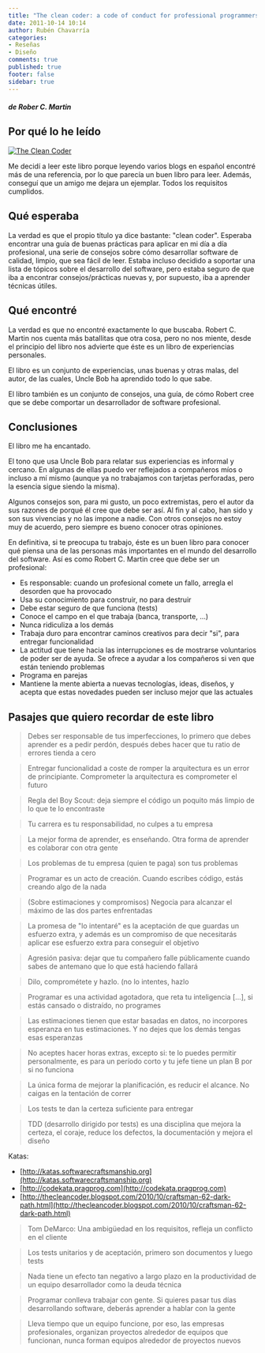 ```yaml
---
title: "The clean coder: a code of conduct for professional programmers"
date: 2011-10-14 10:14
author: Rubén Chavarría
categories: 
- Reseñas
- Diseño
comments: true
published: true
footer: false
sidebar: true
---
```


##### de Rober C. Martin

## Por qué lo he leído

[![The Clean Coder](http://photo.goodreads.com/books/1295654320l/10284614.jpg)][1]

Me decidí a leer este libro porque leyendo varios blogs en español encontré más 
de una referencia, por lo que parecía un buen libro para leer. Además, conseguí 
que un amigo me dejara un ejemplar. Todos los requisitos cumplidos.

<!-- more -->

## Qué esperaba

La verdad es que el propio título ya dice bastante: "clean coder". Esperaba encontrar 
una guía de buenas prácticas para aplicar en mi día a día profesional, una serie de 
consejos sobre cómo desarrollar software de calidad, limpio, que sea fácil de leer. 
Estaba incluso decidido a soportar una lista de tópicos sobre el desarrollo del 
software, pero estaba seguro de que iba a encontrar consejos/prácticas nuevas y, 
por supuesto, iba a aprender técnicas útiles.

## Qué encontré

La verdad es que no encontré exactamente lo que buscaba. Robert C. Martin nos 
cuenta más batallitas que otra cosa, pero no nos miente, desde el principio del 
libro nos advierte que éste es un libro de experiencias personales.

El libro es un conjunto de experiencias, unas buenas y otras malas, del autor, 
de las cuales, Uncle Bob ha aprendido todo lo que sabe.

El libro también es un conjunto de consejos, una guía, de cómo Robert cree que 
se debe comportar un desarrollador de software profesional.

## Conclusiones

El libro me ha encantado.

El tono que usa Uncle Bob para relatar sus experiencias es informal y cercano. 
En algunas de ellas puedo ver reflejados a compañeros míos o incluso a mí mismo 
(aunque ya no trabajamos con tarjetas perforadas, pero la esencia sigue siendo 
la misma).

Algunos consejos son, para mi gusto, un poco extremistas, pero el autor da sus 
razones de porqué él cree que debe ser así. Al fin y al cabo, han sido y son 
sus vivencias y no las impone a nadie. Con otros consejos no estoy muy de acuerdo, 
pero siempre es bueno conocer otras opiniones.

En definitiva, si te preocupa tu trabajo, éste es un buen libro para conocer qué 
piensa una de las personas más importantes en el mundo del desarrollo del software. 
Así es como Robert C. Martin cree que debe ser un profesional:

- Es responsable: cuando un profesional comete un fallo, arregla el desorden 
que ha provocado
- Usa su conocimiento para construir, no para destruir
- Debe estar seguro de que funciona (tests)
- Conoce el campo en el que trabaja (banca, transporte, ...)
- Nunca ridiculiza a los demás
- Trabaja duro para encontrar caminos creativos para decir "si", para entregar 
funcionalidad
- La actitud que tiene hacia las interrupciones es de mostrarse voluntarios de 
poder ser de ayuda. Se ofrece a ayudar a los compañeros si ven que están teniendo 
problemas
- Programa en parejas
- Mantiene la mente abierta a nuevas tecnologías, ideas, diseños, y acepta que 
estas novedades pueden ser incluso mejor que las actuales

## Pasajes que quiero recordar de este libro

> Debes ser responsable de tus imperfecciones, lo primero que debes aprender 
es a pedir perdón, después debes hacer que tu ratio de errores tienda a cero

<!-- more -->

> Entregar funcionalidad a coste de romper la arquitectura es un error de 
principiante. Comprometer la arquitectura es comprometer el futuro

<!-- more -->

> Regla del Boy Scout: deja siempre el código un poquito más limpio de lo que 
te lo encontraste

<!-- more -->

> Tu carrera es tu responsabilidad, no culpes a tu empresa

<!-- more -->

> La mejor forma de aprender, es enseñando. Otra forma de aprender es colaborar 
con otra gente

<!-- more -->

> Los problemas de tu empresa (quien te paga) son tus problemas

<!-- more -->

> Programar es un acto de creación. Cuando escribes código, estás creando algo 
de la nada

<!-- more -->

> (Sobre estimaciones y compromisos) Negocia para alcanzar el máximo de las 
dos partes enfrentadas

<!-- more -->

> La promesa de "lo intentaré" es la aceptación de que guardas un esfuerzo extra, 
y además es un compromiso de que necesitarás aplicar ese esfuerzo extra para 
conseguir el objetivo

<!-- more -->

> Agresión pasiva: dejar que tu compañero falle públicamente cuando sabes de 
antemano que lo que está haciendo fallará

<!-- more -->

> Dilo, comprométete y hazlo. (no lo intentes, hazlo

<!-- more -->

> Programar es una actividad agotadora, que reta tu inteligencia [...], si 
estás cansado o distraído, no programes

<!-- more -->

> Las estimaciones tienen que estar basadas en datos, no incorpores esperanza 
en tus estimaciones. Y no dejes que los demás tengas esas esperanzas

<!-- more -->

> No aceptes hacer horas extras, excepto si: te lo puedes permitir personalmente, 
es para un período corto y tu jefe tiene un plan B por si no funciona

<!-- more -->

> La única forma de mejorar la planificación, es reducir el alcance. No caigas 
en la tentación de correr

<!-- more -->

> Los tests te dan la certeza suficiente para entregar

<!-- more -->

> TDD (desarrollo dirigido por tests) es una disciplina que mejora la certeza, 
el coraje, reduce los defectos, la documentación y mejora el diseño


Katas:

- [http://katas.softwarecraftsmanship.org](http://katas.softwarecraftsmanship.org)
- [http://codekata.pragprog.com](http://codekata.pragprog.com)
- [http://thecleancoder.blogspot.com/2010/10/craftsman-62-dark-path.html](http://thecleancoder.blogspot.com/2010/10/craftsman-62-dark-path.html)

> Tom DeMarco: Una ambigüedad en los requisitos, refleja un conflicto en el cliente

<!-- more -->

> Los tests unitarios y de aceptación, primero son documentos y luego tests

<!-- more -->

> Nada tiene un efecto tan negativo a largo plazo en la productividad de un 
equipo desarrollador como la deuda técnica

<!-- more -->

> Programar conlleva trabajar con gente. Si quieres pasar tus días desarrollando 
software, deberás aprender a hablar con la gente

<!-- more -->

> Lleva tiempo que un equipo funcione, por eso, las empresas profesionales, 
organizan proyectos alrededor de equipos que funcionan, nunca forman equipos 
alrededor de proyectos nuevos

[1]: https://amzn.to/2FTB2i0
